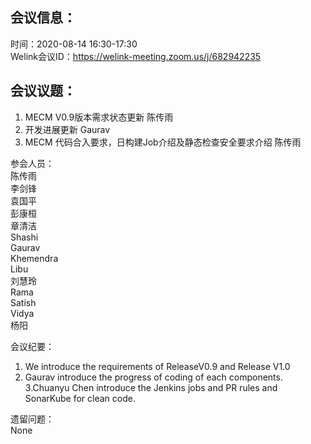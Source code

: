 会议信息：
------------

时间：2020-08-14 16:30-17:30  
Welink会议ID：https://welink-meeting.zoom.us/j/682942235 


会议议题：
------------

1. MECM V0.9版本需求状态更新    陈传雨
2. 开发进展更新 Gaurav
3. MECM 代码合入要求，日构建Job介绍及静态检查安全要求介绍  陈传雨

参会人员：  
陈传雨  
李剑锋  
袁国平  
彭康桓  
章清洁  
Shashi  
Gaurav  
Khemendra  
Libu  
刘慧玲  
Rama  
Satish  
Vidya  
杨阳  


会议纪要：
1. We  introduce the requirements of ReleaseV0.9 and Release V1.0  
2. Gaurav introduce the progress of coding of each components.  
3.Chuanyu Chen introduce the Jenkins jobs and PR rules and SonarKube for clean code.  

遗留问题：  
None 
 

